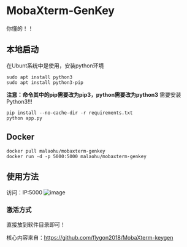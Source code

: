 # MobaXterm-GenKey
你懂的！！

## 本地启动
在Ubunt系统中是使用，安装python环境
```
sudo apt install python3
sudo apt install python3-pip
```
**注意：命令其中的pip需要改为pip3，python需要改为python3**
需要安装Python3!!!
```
pip install --no-cache-dir -r requirements.txt
python app.py
```

## Docker
```
docker pull malaohu/mobaxterm-genkey
docker run -d -p 5000:5000 malaohu/mobaxterm-genkey
```


## 使用方法
访问：IP:5000
![image](https://user-images.githubusercontent.com/8140841/116803404-e94c8300-ab49-11eb-83db-ad0246ebedd3.png)

### 激活方式
直接放到软件目录即可！



核心内容来自：https://github.com/flygon2018/MobaXterm-keygen
